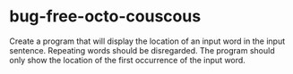 # bug-free-octo-couscous
Create a program that will display the location of an input word in the input sentence.  Repeating words should be disregarded. The program should only show the location of the first occurrence of the input word.
